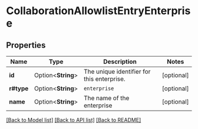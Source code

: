 # CollaborationAllowlistEntryEnterprise

## Properties

Name | Type | Description | Notes
------------ | ------------- | ------------- | -------------
**id** | Option<**String**> | The unique identifier for this enterprise. | [optional]
**r#type** | Option<**String**> | `enterprise` | [optional]
**name** | Option<**String**> | The name of the enterprise | [optional]

[[Back to Model list]](../README.md#documentation-for-models) [[Back to API list]](../README.md#documentation-for-api-endpoints) [[Back to README]](../README.md)


